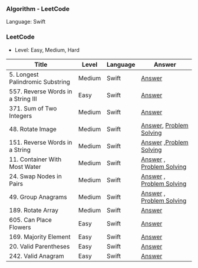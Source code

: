 ### Algorithm - LeetCode

Language: Swift

### LeetCode

* Level: Easy, Medium, Hard

| Title               | Level | Language | Answer |
| ------------------- | ------- | -------- |-------- |
| 5. Longest Palindromic Substring    | Medium    |Swift    |[Answer](https://github.com/dev-Lena/algorithm/blob/master/LeetCode/LongestPalindromicSubstring.swift)    |
| 557. Reverse Words in a String III    | Easy    |Swift    |[Answer](https://github.com/dev-Lena/algorithm/blob/master/LeetCode/ReverseWordsInAStringIII.swift)    |
| 371. Sum of Two Integers  | Medium  |Swift    |[Answer](https://github.com/dev-Lena/algorithm/blob/master/LeetCode/SumOfTwoIntegers.swift)    |
|  48. Rotate Image   |  Medium    | Swift    |[Answer](https://github.com/dev-Lena/algorithm/blob/master/LeetCode/RotateImage.swift), [Problem Solving](https://github.com/dev-Lena/algorithm/blob/master/LeetCode/RotateImageProblemSolving.md)   |
|  151. Reverse Words in a String   |  Medium    | Swift    |[Answer](https://github.com/dev-Lena/algorithm/blob/master/LeetCode/ReverseWordsInAString.swift) ,[Problem Solving](https://github.com/dev-Lena/algorithm/blob/master/LeetCode/ReverseWordsInAStringProblemSolving.md)   |
|  11. Container With Most Water   |  Medium    | Swift    |[Answer](https://github.com/dev-Lena/algorithm/blob/master/LeetCode/ContainerWithMostWater.swift) , [Problem Solving](https://github.com/dev-Lena/algorithm/blob/master/LeetCode/ContainerWithMostWaterProblemSolving.md)   |
|  24. Swap Nodes in Pairs   |  Medium    | Swift    |[Answer](https://github.com/dev-Lena/algorithm/blob/master/LeetCode/SwapNodesInPairs.swift) , [Problem Solving](https://github.com/dev-Lena/algorithm/blob/master/LeetCode/SwapNodesInPairsProblemSolving.md)   |
|   49. Group Anagrams   |  Medium    | Swift    |[Answer](https://github.com/dev-Lena/algorithm/blob/master/LeetCode/GroupAnagrams.swift) , [Problem Solving](https://github.com/dev-Lena/algorithm/blob/master/LeetCode/GroupAnagramsProblemSolving.md)   |
|    189. Rotate Array   |  Medium    | Swift    |[Answer](https://github.com/dev-Lena/algorithm/blob/master/LeetCode/RotateArray.swift)   |
|     605. Can Place Flowers   |  Easy    | Swift    |[Answer](https://github.com/dev-Lena/algorithm/blob/master/LeetCode/CanPlaceFlowers.swift)   |
|   169. Majority Element   |  Easy    | Swift    |[Answer](https://github.com/dev-Lena/algorithm/blob/master/LeetCode/MajorityElement.swift)  |
|    20. Valid Parentheses   |  Easy    | Swift    |[Answer](https://github.com/dev-Lena/algorithm/blob/master/LeetCode/ValidParentheses.swift)   |
|     242. Valid Anagram   |  Easy    | Swift    |[Answer](https://github.com/dev-Lena/algorithm/blob/master/LeetCode/ValidAnagram.swift)   |

